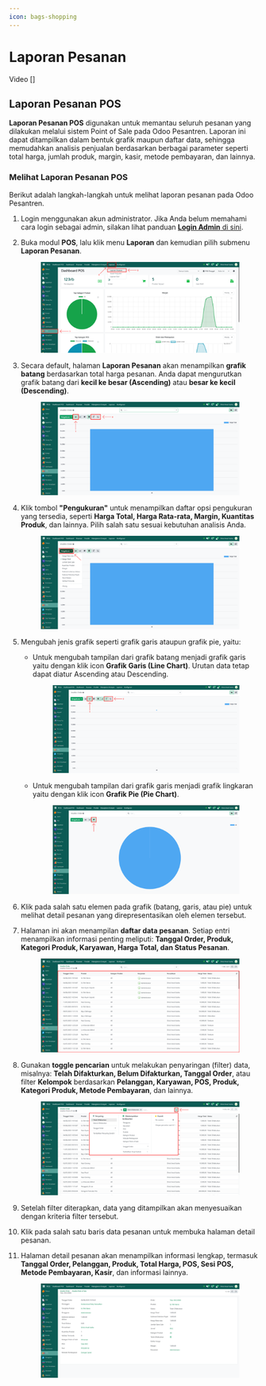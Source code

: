 ```yaml
---
icon: bags-shopping
---
```


# Laporan Pesanan

Video \[]

## Laporan Pesanan POS

**Laporan Pesanan POS** digunakan untuk memantau seluruh pesanan yang dilakukan melalui sistem Point of Sale pada Odoo Pesantren. Laporan ini dapat ditampilkan dalam bentuk grafik maupun daftar data, sehingga memudahkan analisis penjualan berdasarkan berbagai parameter seperti total harga, jumlah produk, margin, kasir, metode pembayaran, dan lainnya.

### Melihat Laporan Pesanan POS

Berikut adalah langkah-langkah untuk melihat laporan pesanan pada Odoo Pesantren.

1. Login menggunakan akun administrator. Jika Anda belum memahami cara login sebagai admin, silakan lihat panduan [**Login Admin** di sini](../../panduan-login/login-admin.md).
2.  Buka modul **POS**, lalu klik menu **Laporan** dan kemudian pilih submenu **Laporan Pesanan**.

    <figure><img src="../../.gitbook/assets/images-676.png" alt=""><figcaption></figcaption></figure>


3.  Secara default, halaman **Laporan Pesanan** akan menampilkan **grafik batang** berdasarkan total harga pesanan. Anda dapat mengurutkan grafik batang dari **kecil ke besar (Ascending)** atau **besar ke kecil (Descending)**.

    <figure><img src="../../.gitbook/assets/images-677.png" alt=""><figcaption></figcaption></figure>


4.  Klik tombol **"Pengukuran"** untuk menampilkan daftar opsi pengukuran yang tersedia, seperti **Harga Total, Harga Rata-rata, Margin, Kuantitas Produk**, dan lainnya. Pilih salah satu sesuai kebutuhan analisis Anda.

    <figure><img src="../../.gitbook/assets/images-678.png" alt=""><figcaption></figcaption></figure>


5. Mengubah jenis grafik seperti grafik garis ataupun grafik pie, yaitu:
   *   Untuk mengubah tampilan dari grafik batang menjadi grafik garis yaitu dengan klik icon **Grafik Garis (Line Chart)**. Urutan data tetap dapat diatur Ascending atau Descending.

       <figure><img src="../../.gitbook/assets/images-679.png" alt=""><figcaption></figcaption></figure>


   *   Untuk mengubah tampilan dari grafik garis menjadi grafik lingkaran yaitu dengan klik icon **Grafik Pie (Pie Chart)**.

       <figure><img src="../../.gitbook/assets/images-680.png" alt=""><figcaption></figcaption></figure>


6. Klik pada salah satu elemen pada grafik (batang, garis, atau pie) untuk melihat detail pesanan yang direpresentasikan oleh elemen tersebut.
7.  Halaman ini akan menampilan **daftar data pesanan**. Setiap entri menampilkan informasi penting meliputi: **Tanggal Order, Produk, Kategori Produk, Karyawan, Harga Total, dan Status Pesanan**.

    <figure><img src="../../.gitbook/assets/images-681.png" alt=""><figcaption></figcaption></figure>


8.  Gunakan **toggle pencarian** untuk melakukan penyaringan (filter) data, misalnya: **Telah Difakturkan, Belum Difakturkan, Tanggal Order**, atau filter **Kelompok** berdasarkan **Pelanggan, Karyawan, POS, Produk, Kategori Produk, Metode Pembayaran**, dan lainnya.

    <figure><img src="../../.gitbook/assets/images-682.png" alt=""><figcaption></figcaption></figure>


9. Setelah filter diterapkan, data yang ditampilkan akan menyesuaikan dengan kriteria filter tersebut.
10. Klik pada salah satu baris data pesanan untuk membuka halaman detail pesanan.
11. Halaman detail pesanan akan menampilkan informasi lengkap, termasuk **Tanggal Order, Pelanggan, Produk, Total Harga, POS, Sesi POS, Metode Pembayaran, Kasir**, dan informasi lainnya.

    <figure><img src="../../.gitbook/assets/images-683.png" alt=""><figcaption></figcaption></figure>
